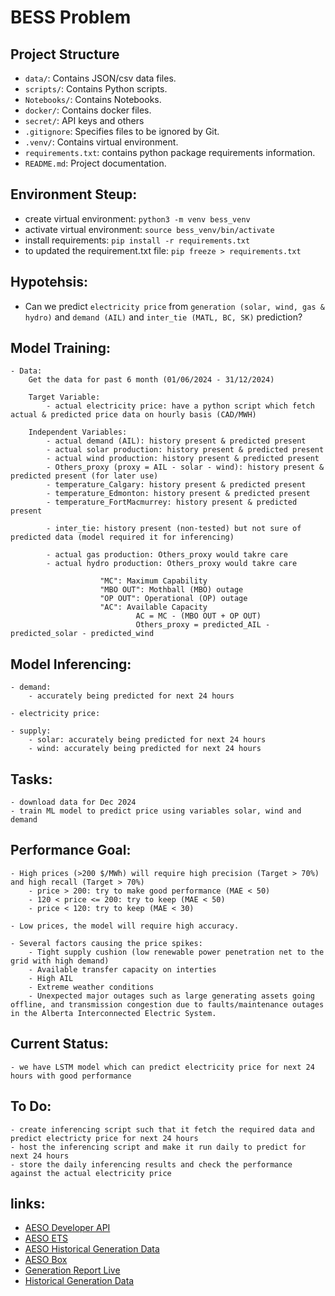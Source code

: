 # BESS Problem

## Project Structure

- `data/`: Contains JSON/csv data files.
- `scripts/`: Contains Python scripts.
- `Notebooks/`: Contains Notebooks.
- `docker/`: Contains docker files.
- `secret/`: API keys and others
- `.gitignore`: Specifies files to be ignored by Git.
- `.venv/`: Contains virtual environment.
- `requirements.txt`: contains python package requirements information.
- `README.md`: Project documentation.

## Environment Steup:
- create virtual environment: `python3 -m venv bess_venv`
- activate virtual environment: `source bess_venv/bin/activate`
- install requirements: `pip install -r requirements.txt`
- to updated the requirement.txt file: `pip freeze > requirements.txt`


## Hypotehsis:
- Can we predict `electricity price` from `generation (solar, wind, gas & hydro)` and `demand (AIL)` and `inter_tie (MATL, BC, SK)` prediction?

## Model Training: 
	- Data:
        Get the data for past 6 month (01/06/2024 - 31/12/2024)

        Target Variable:
            - actual electricity price: have a python script which fetch actual & predicted price data on hourly basis (CAD/MWH)

        Independent Variables:
            - actual demand (AIL): history present & predicted present
            - actual solar production: history present & predicted present
            - actual wind production: history present & predicted present
            - Others_proxy (proxy = AIL - solar - wind): history present & predicted present (for later use)
            - temperature_Calgary: history present & predicted present
            - temperature_Edmonton: history present & predicted present
            - temperature_FortMacmurrey: history present & predicted present

            - inter_tie: history present (non-tested) but not sure of predicted data (model required it for inferencing)

            - actual gas production: Others_proxy would takre care
            - actual hydro production: Others_proxy would takre care

                        "MC": Maximum Capability
                        "MBO OUT": Mothball (MBO) outage
                        "OP OUT": Operational (OP) outage 
                        "AC": Available Capacity
                                AC = MC - (MBO OUT + OP OUT)
                                Others_proxy = predicted_AIL - predicted_solar - predicted_wind

## Model Inferencing:
	- demand:
		- accurately being predicted for next 24 hours

	- electricity price:

	- supply:
		- solar: accurately being predicted for next 24 hours
		- wind: accurately being predicted for next 24 hours

## Tasks:
    - download data for Dec 2024
    - train ML model to predict price using variables solar, wind and demand


## Performance Goal:
    - High prices (>200 $/MWh) will require high precision (Target > 70%) and high recall (Target > 70%)
        - price > 200: try to make good performance (MAE < 50) 
        - 120 < price <= 200: try to keep (MAE < 50)
        - price < 120: try to keep (MAE < 30)

    - Low prices, the model will require high accuracy.

    - Several factors causing the price spikes:
        - Tight supply cushion (low renewable power penetration net to the grid with high demand)
        - Available transfer capacity on interties
        - High AIL  
        - Extreme weather conditions
        - Unexpected major outages such as large generating assets going offline, and transmission congestion due to faults/maintenance outages in the Alberta Interconnected Electric System.


## Current Status:
    - we have LSTM model which can predict electricity price for next 24 hours with good performance
    

## To Do:
    - create inferencing script such that it fetch the required data and predict electricty price for next 24 hours
    - host the inferencing script and make it run daily to predict for next 24 hours
    - store the daily inferencing results and check the performance against the actual electricity price


## links:

- [AESO Developer API](https://developer-apim.aeso.ca/apis)
- [AESO ETS](http://ets.aeso.ca/)
- [AESO Historical Generation Data](https://www.aeso.ca/market/market-and-system-reporting/data-requests/historical-generation-data)
- [AESO Box](https://aeso.app.box.com/s/qofgn9axnnw6uq3ip1goiq2ngb11txe5)
- [Generation Report Live](http://ets.aeso.ca/ets_web/ip/Market/Reports/CSDReportServlet)
- [Historical Generation Data](https://aeso.app.box.com/s/qofgn9axnnw6uq3ip1goiq2ngb11txe5/folder/196731538687)

